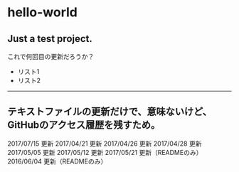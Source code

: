 # hello-world

## Just a test project.
これで何回目の更新だろうか？

* リスト1
* リスト2
---
テキストファイルの更新だけで、意味ないけど、GitHubのアクセス履歴を残すため。
---
2017/07/15 更新
2017/04/21 更新
2017/04/26 更新
2017/04/28 更新
2017/05/05 更新
2017/05/12 更新
2017/05/21 更新（READMEのみ）
2016/06/04 更新（READMEのみ）